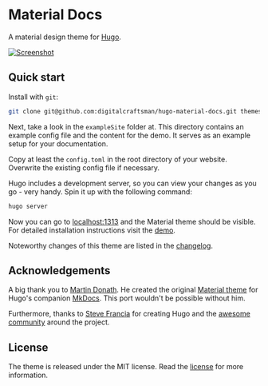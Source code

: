 # Material Docs

A material design theme for [Hugo](https://gohugo.io).

[![Screenshot](https://raw.githubusercontent.com/digitalcraftsman/hugo-material-docs/master/static/images/screen.png)](https://digitalcraftsman.github.io/hugo-material-docs/)

## Quick start

Install with `git`:

```sh
git clone git@github.com:digitalcraftsman/hugo-material-docs.git themes/hugo-material-docs
```

Next, take a look in the `exampleSite` folder at. This directory contains an example config file and the content for the demo. It serves as an example setup for your documentation. 

Copy at least the `config.toml` in the root directory of your website. Overwrite the existing config file if necessary. 

Hugo includes a development server, so you can view your changes as you go -
very handy. Spin it up with the following command:

``` sh
hugo server
```

Now you can go to [localhost:1313](http://localhost:1313) and the Material
theme should be visible. For detailed installation instructions visit the [demo](http://themes.gohugo.io/theme/material-docs/).

Noteworthy changes of this theme are listed in the [changelog](https://github.com/digitalcraftsman/hugo-material-docs/blob/master/CHANGELOG.md).

## Acknowledgements

A big thank you to [Martin Donath](https://github.com/squidfunk). He created the original [Material theme](https://github.com/squidfunk/mkdocs-material) for Hugo's companion [MkDocs](http://www.mkdocs.org/). This port wouldn't be possible without him.

Furthermore, thanks to [Steve Francia](https://gihub.com/spf13) for creating Hugo and the [awesome community](https://github.com/spf13/hugo/graphs/contributors) around the project.

## License

The theme is released under the MIT license. Read the [license](https://github.com/digitalcraftsman/hugo-material-docs/blob/master/LICENSE.md) for more information.

